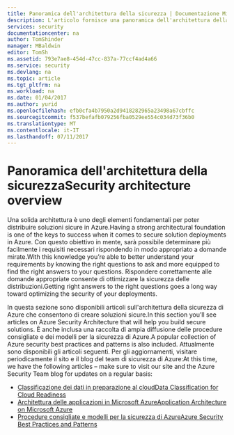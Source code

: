 ```yaml
---
title: Panoramica dell'architettura della sicurezza | Documentazione Microsoft
description: L'articolo fornisce una panoramica dell'architettura della sicurezza di Azure e un elenco dettagliato di articoli correlati.
services: security
documentationcenter: na
author: TomShinder
manager: MBaldwin
editor: TomSh
ms.assetid: 793e7ae8-454d-47cc-837a-77ccf4ad4a66
ms.service: security
ms.devlang: na
ms.topic: article
ms.tgt_pltfrm: na
ms.workload: na
ms.date: 01/04/2017
ms.author: yurid
ms.openlocfilehash: efb0cfa4b7950a2d9418282965a23498a67cbffc
ms.sourcegitcommit: f537befafb079256fba0529ee554c034d73f36b0
ms.translationtype: MT
ms.contentlocale: it-IT
ms.lasthandoff: 07/11/2017
---
```

# <a name="security-architecture-overview"></a><span data-ttu-id="b8605-103">Panoramica dell'architettura della sicurezza</span><span class="sxs-lookup"><span data-stu-id="b8605-103">Security architecture overview</span></span>
<span data-ttu-id="b8605-104">Una solida architettura è uno degli elementi fondamentali per poter distribuire soluzioni sicure in Azure.</span><span class="sxs-lookup"><span data-stu-id="b8605-104">Having a strong architectural foundation is one of the keys to success when it comes to secure solution deployments in Azure.</span></span> <span data-ttu-id="b8605-105">Con questo obiettivo in mente, sarà possibile determinare più facilmente i requisiti necessari rispondendo in modo appropriato a domande mirate.</span><span class="sxs-lookup"><span data-stu-id="b8605-105">With this knowledge you’re able to better understand your requirements by knowing the right questions to ask and more equipped to find the right answers to your questions.</span></span> <span data-ttu-id="b8605-106">Rispondere correttamente alle domande appropriate consente di ottimizzare la sicurezza delle distribuzioni.</span><span class="sxs-lookup"><span data-stu-id="b8605-106">Getting right answers to the right questions goes a long way toward optimizing the security of your deployments.</span></span>

<span data-ttu-id="b8605-107">In questa sezione sono disponibili articoli sull'architettura della sicurezza di Azure che consentono di creare soluzioni sicure.</span><span class="sxs-lookup"><span data-stu-id="b8605-107">In this section you’ll see articles on Azure Security Architecture that will help you build secure solutions.</span></span> <span data-ttu-id="b8605-108">È anche inclusa una raccolta di ampia diffusione delle procedure consigliate e dei modelli per la sicurezza di Azure.</span><span class="sxs-lookup"><span data-stu-id="b8605-108">A popular collection of Azure security best practices and patterns is also included.</span></span> <span data-ttu-id="b8605-109">Attualmente sono disponibili gli articoli seguenti. Per gli aggiornamenti, visitare periodicamente il sito e il blog del team di sicurezza di Azure:</span><span class="sxs-lookup"><span data-stu-id="b8605-109">At this time, we have the following articles – make sure to visit our site and the Azure Security Team blog for updates on a regular basis:</span></span>

* [<span data-ttu-id="b8605-110">Classificazione dei dati in preparazione al cloud</span><span class="sxs-lookup"><span data-stu-id="b8605-110">Data Classification for Cloud Readiness</span></span>](azure-security-data-classification.md)
* [<span data-ttu-id="b8605-111">Architettura delle applicazioni in Microsoft Azure</span><span class="sxs-lookup"><span data-stu-id="b8605-111">Application Architecture on Microsoft Azure</span></span>](security-application-architecture-on-azure.md)
* [<span data-ttu-id="b8605-112">Procedure consigliate e modelli per la sicurezza di Azure</span><span class="sxs-lookup"><span data-stu-id="b8605-112">Azure Security Best Practices and Patterns</span></span>](security-best-practices-and-patterns.md)

